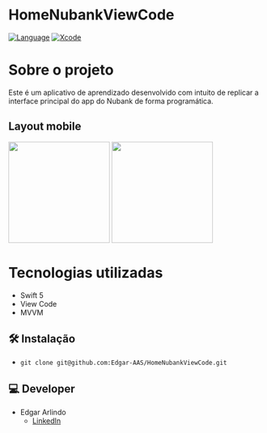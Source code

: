 # HomeNubankViewCode

[![Language](https://img.shields.io/badge/Swift-5.0-brightgreen.svg)](http://swift.org)
[![Xcode](https://img.shields.io/badge/Xcode-12.4-brightgreen.svg)](https://developer.apple.com/download/more/)

# Sobre o projeto

Este é um aplicativo de aprendizado desenvolvido com intuito de replicar a interface principal do app do Nubank de forma programática.

## Layout mobile

<p float="left">
<img src="https://github.com/Edgar-AAS/HomeNubankViewCode/assets/103855076/abf4f278-125e-456d-a7e3-02a800a87855.png" width="200"/>
<img src="https://github.com/Edgar-AAS/HomeNubankViewCode/assets/103855076/4a1f2c41-024c-4c92-afb1-b24c2b50a5f5.png" width="200"/>
</p>


# Tecnologias utilizadas
- Swift 5
- View Code
- MVVM

## 🛠 Instalação
* `git clone git@github.com:Edgar-AAS/HomeNubankViewCode.git`

## 💻 Developer
* Edgar Arlindo
    * [LinkedIn](https://www.linkedin.com/in/edgar-arlindo-394242247/)
